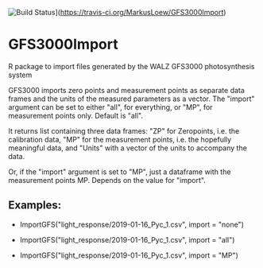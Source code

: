 ![Build Status](https://travis-ci.org/MarkusLoew/importZIM.svg?branch=master)](https://travis-ci.org/MarkusLoew/GFS3000Import)

# GFS3000Import
R package to import files generated by the WALZ GFS3000 photosynthesis system

GFS3000 imports zero points and measurement points as separate data frames and the units of the measured parameters as a vector. The "import" argument can be set to either "all", for everything, or "MP", for measurement points only. Default is "all".

It returns list containing three data frames: 
"ZP" for Zeropoints, i.e. the calibration data, 
"MP" for the measurement points, i.e. the hopefully meaningful data, and "Units" with a vector of the units to accompany the data. 

Or, if the "import" argument is set to "MP", just a dataframe with the measurement points MP. Depends on the value for "import".

## Examples:

* ImportGFS("light_response/2019-01-16_Pyc_1.csv", import = "none")

* ImportGFS("light_response/2019-01-16_Pyc_1.csv", import = "all")

* ImportGFS("light_response/2019-01-16_Pyc_1.csv", import = "MP")

